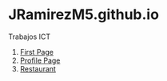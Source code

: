 # JRamirezM5.github.io
Trabajos ICT
1. [First Page](FirstPage.html)
2. [Profile Page](ProfilePageV.html)
3. [Restaurant](RestaurantV.html)
